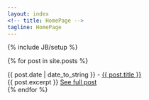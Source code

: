 ```yaml
---
layout: index
<!-- title: HomePage -->
tagline: HomePage
---
```

{% include JB/setup %}

{% for post in site.posts %}
  <div class="panel panel-default">
    <div class="panel-heading">
    {{ post.date | date_to_string }} - <a href="{{ post.url }}">{{ post.title }}</a></div>
    <div class="panel-body">
      {{ post.excerpt }}
      <a href="{{ post.url }}">See full post</a>
    </div>
  </div>
{% endfor %}
